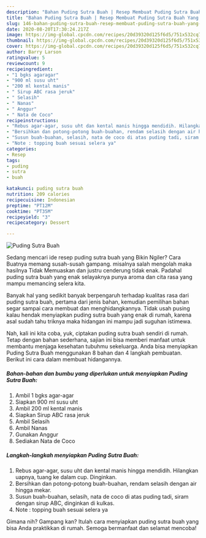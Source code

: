 ```yaml
---
description: "Bahan Puding Sutra Buah | Resep Membuat Puding Sutra Buah Yang Enak Dan Lezat"
title: "Bahan Puding Sutra Buah | Resep Membuat Puding Sutra Buah Yang Enak Dan Lezat"
slug: 146-bahan-puding-sutra-buah-resep-membuat-puding-sutra-buah-yang-enak-dan-lezat
date: 2020-08-20T17:30:24.217Z
image: https://img-global.cpcdn.com/recipes/20d39320d125f6d5/751x532cq70/puding-sutra-buah-foto-resep-utama.jpg
thumbnail: https://img-global.cpcdn.com/recipes/20d39320d125f6d5/751x532cq70/puding-sutra-buah-foto-resep-utama.jpg
cover: https://img-global.cpcdn.com/recipes/20d39320d125f6d5/751x532cq70/puding-sutra-buah-foto-resep-utama.jpg
author: Barry Larson
ratingvalue: 5
reviewcount: 9
recipeingredient:
- "1 bgks agaragar"
- "900 ml susu uht"
- "200 ml kental manis"
- " Sirup ABC rasa jeruk"
- " Selasih"
- " Nanas"
- " Anggur"
- " Nata de Coco"
recipeinstructions:
- "Rebus agar-agar, susu uht dan kental manis hingga mendidih. Hilangkan uapnya, tuang ke dalam cup. Dinginkan."
- "Bersihkan dan potong-potong buah-buahan, rendam selasih dengan air hingga mekar."
- "Susun buah-buahan, selasih, nata de coco di atas puding tadi, siram dengan sirup ABC, dinginkan di kulkas."
- "Note : topping buah sesuai selera ya"
categories:
- Resep
tags:
- puding
- sutra
- buah

katakunci: puding sutra buah 
nutrition: 209 calories
recipecuisine: Indonesian
preptime: "PT12M"
cooktime: "PT35M"
recipeyield: "3"
recipecategory: Dessert

---
```



![Puding Sutra Buah](https://img-global.cpcdn.com/recipes/20d39320d125f6d5/751x532cq70/puding-sutra-buah-foto-resep-utama.jpg)

Sedang mencari ide resep puding sutra buah yang Bikin Ngiler? Cara Buatnya memang susah-susah gampang. misalnya salah mengolah maka hasilnya Tidak Memuaskan dan justru cenderung tidak enak. Padahal puding sutra buah yang enak selayaknya punya aroma dan cita rasa yang mampu memancing selera kita.



Banyak hal yang sedikit banyak berpengaruh terhadap kualitas rasa dari puding sutra buah, pertama dari jenis bahan, kemudian pemilihan bahan segar sampai cara membuat dan menghidangkannya. Tidak usah pusing kalau hendak menyiapkan puding sutra buah yang enak di rumah, karena asal sudah tahu triknya maka hidangan ini mampu jadi suguhan istimewa.


Nah, kali ini kita coba, yuk, ciptakan puding sutra buah sendiri di rumah. Tetap dengan bahan sederhana, sajian ini bisa memberi manfaat untuk membantu menjaga kesehatan tubuhmu sekeluarga. Anda bisa menyiapkan Puding Sutra Buah menggunakan 8 bahan dan 4 langkah pembuatan. Berikut ini cara dalam membuat hidangannya.

<!--inarticleads1-->

##### Bahan-bahan dan bumbu yang diperlukan untuk menyiapkan Puding Sutra Buah:

1. Ambil 1 bgks agar-agar
1. Siapkan 900 ml susu uht
1. Ambil 200 ml kental manis
1. Siapkan  Sirup ABC rasa jeruk
1. Ambil  Selasih
1. Ambil  Nanas
1. Gunakan  Anggur
1. Sediakan  Nata de Coco




<!--inarticleads2-->

##### Langkah-langkah menyiapkan Puding Sutra Buah:

1. Rebus agar-agar, susu uht dan kental manis hingga mendidih. Hilangkan uapnya, tuang ke dalam cup. Dinginkan.
1. Bersihkan dan potong-potong buah-buahan, rendam selasih dengan air hingga mekar.
1. Susun buah-buahan, selasih, nata de coco di atas puding tadi, siram dengan sirup ABC, dinginkan di kulkas.
1. Note : topping buah sesuai selera ya




Gimana nih? Gampang kan? Itulah cara menyiapkan puding sutra buah yang bisa Anda praktikkan di rumah. Semoga bermanfaat dan selamat mencoba!
